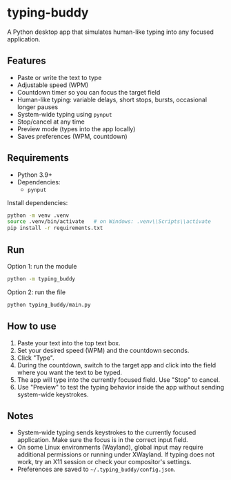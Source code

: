 # typing-buddy

A Python desktop app that simulates human-like typing into any focused application.

## Features
- Paste or write the text to type
- Adjustable speed (WPM)
- Countdown timer so you can focus the target field
- Human-like typing: variable delays, short stops, bursts, occasional longer pauses
- System-wide typing using `pynput`
- Stop/cancel at any time
- Preview mode (types into the app locally)
- Saves preferences (WPM, countdown)

## Requirements
- Python 3.9+
- Dependencies:
  - `pynput`

Install dependencies:

```bash
python -m venv .venv
source .venv/bin/activate   # on Windows: .venv\\Scripts\\activate
pip install -r requirements.txt
```

## Run

Option 1: run the module

```bash
python -m typing_buddy
```

Option 2: run the file

```bash
python typing_buddy/main.py
```

## How to use
1. Paste your text into the top text box.
2. Set your desired speed (WPM) and the countdown seconds.
3. Click "Type".
4. During the countdown, switch to the target app and click into the field where you want the text to be typed.
5. The app will type into the currently focused field. Use "Stop" to cancel.
6. Use "Preview" to test the typing behavior inside the app without sending system-wide keystrokes.

## Notes
- System-wide typing sends keystrokes to the currently focused application. Make sure the focus is in the correct input field.
- On some Linux environments (Wayland), global input may require additional permissions or running under XWayland. If typing does not work, try an X11 session or check your compositor's settings.
- Preferences are saved to `~/.typing_buddy/config.json`.
